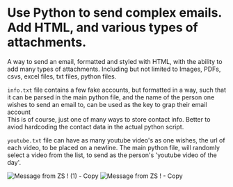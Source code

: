 # Use Python to send complex emails. Add HTML, and various types of attachments. 
  
 A way to send an email, formatted and styled with HTML, with the ability to add many types of attachments. Including but not limited to Images, PDFs, csvs, excel files, txt files, python files.  
  
`info.txt` file contains a few fake accounts, but formatted in a way, such that it can be parsed in the main python file, and the name of the person one wishes to send an email to, can be used as the key to grap their email account  
This is of course, just one of many ways to store contact info. Better to aviod hardcoding the contact data in the actual python script.   
  
 `youtube.txt` file can have as many youtube video's as one wishes, the url of each video, to be placed on a newline. The main python file, will randomly select a video from the list, to send as the person's 'youtube video of the day'.   
   
     
     
![Message from  ZS ! (1) - Copy](https://user-images.githubusercontent.com/60955112/88443341-e74cdb00-cde5-11ea-891c-2cc582be7403.png) ![Message from  ZS ! - Copy](https://user-images.githubusercontent.com/60955112/88443352-f764ba80-cde5-11ea-8ff4-6e277608d884.png)
